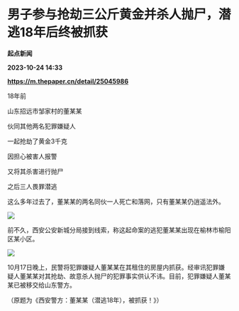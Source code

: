 # 男子参与抢劫三公斤黄金并杀人抛尸，潜逃18年后终被抓获
**起点新闻**

**2023-10-24 14:33**

**https://m.thepaper.cn/detail/25045986**

18年前

山东招远市邹家村的董某某

伙同其他两名犯罪嫌疑人

一起抢劫了黄金3千克

因担心被害人报警

又将其杀害进行抛尸

之后三人畏罪潜逃

这么多年过去了，董某某的两名同伙一人死亡和落网，只有董某某仍逍遥法外。

![](https://imagecloud.thepaper.cn/thepaper/image/275/462/537.jpg)

前不久，西安公安新城分局接到线索，称这起命案的逃犯董某某出现在榆林市榆阳区某小区。

![](https://imagecloud.thepaper.cn/thepaper/image/275/462/538.jpg)

10月17日晚上，民警将犯罪嫌疑人董某某在其租住的房屋内抓获。经审讯犯罪嫌疑人董某某对其抢劫、故意杀人抛尸的犯罪事实供认不讳。目前，犯罪嫌疑人董某某已被移交给山东警方。

（原题为《西安警方：董某某（潜逃18年），被抓获！》）
